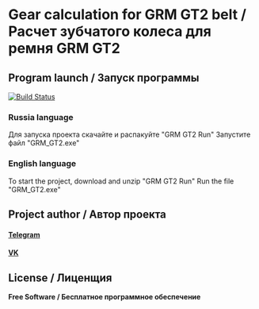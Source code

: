 # Gear calculation for GRM GT2 belt / Расчет зубчатого колеса для ремня GRM GT2
## Program launch / Запуск программы

[![Build Status](https://travis-ci.org/joemccann/dillinger.svg?branch=master)](https://travis-ci.org/joemccann/dillinger)

### Russia language
Для запуска проекта скачайте и распакуйте "GRM GT2 Run"
Запустите файл "GRM_GT2.exe"

### English language
To start the project, download and unzip "GRM GT2 Run"
Run the file "GRM_GT2.exe"

## Project author / Автор проекта

#### [Telegram](https://t.me/ig1101)
#### [VK](https://vk.com/ivangoldobin1)

## License / Лиценщия

**Free Software / Бесплатное программное обеспечение**

